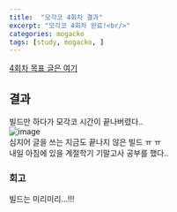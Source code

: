 ```yaml
---
title:  "모각코 4회차 결과"
excerpt: "모각코 4회차 완료!<br/>"
categories: mogacko
tags: [study, mogacko, ]
--- 
```

[4회차 목표 글은 여기](https://realcrystal.github.io/mogacko/2020/07/22/mgk_04_a.html)  
## 결과 
빌드만 하다가 모각코 시간이 끝나버렸다..  
![image](https://user-images.githubusercontent.com/26894351/88156687-b97c6080-cc44-11ea-8f96-fd70f1147f94.png)  
심지어 글을 쓰는 지금도 끝나지 않은 빌드 ㅠ ㅠ  
내일 아침에 있을 계절학기 기말고사 공부를 했다..  

### 회고
빌드는 미리미리...!!!    
